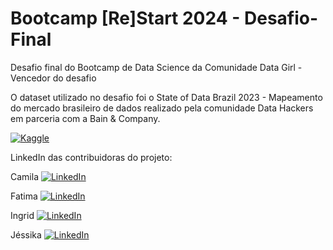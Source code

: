 # Bootcamp [Re]Start 2024 - Desafio-Final
Desafio final do Bootcamp de Data Science da Comunidade Data Girl - Vencedor do desafio

O dataset utilizado no desafio foi o State of Data Brazil 2023 - 
Mapeamento do mercado brasileiro de dados realizado pela comunidade Data Hackers em parceria com a Bain & Company.

</p>

[![Kaggle](https://img.shields.io/badge/Kaggle-035a7d?style=for-the-badge&logo=kaggle&logoColor=whit)](https://www.kaggle.com/datasets/datahackers/state-of-data-brazil-2023)

LinkedIn das contribuidoras do projeto:
</div>

Camila 
[![LinkedIn](https://img.shields.io/badge/LinkedIn-0077B5?style=for-the-badge&logo=linkedin&logoColor=white)](https://www.linkedin.com/in/camila-rodrigues-mota/)
</div>

Fatima 
[![LinkedIn](https://img.shields.io/badge/LinkedIn-0077B5?style=for-the-badge&logo=linkedin&logoColor=white)](https://www.linkedin.com/in/teixeira-fatima/)
</div>

Ingrid 
[![LinkedIn](https://img.shields.io/badge/LinkedIn-0077B5?style=for-the-badge&logo=linkedin&logoColor=white)](https://www.linkedin.com/in/ingrid-macario/)
</div>

Jéssika
[![LinkedIn](https://img.shields.io/badge/LinkedIn-0077B5?style=for-the-badge&logo=linkedin&logoColor=white)](https://www.linkedin.com/in/jessikaguido/)
</div>
